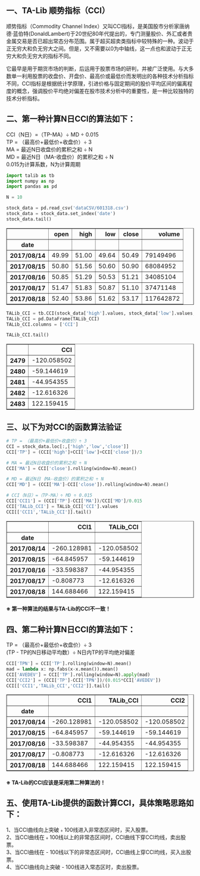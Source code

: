 
## 一、TA-Lib 顺势指标（CCI）

顺势指标（Commodity Channel Index）又叫CCI指标，是美国股市分析家唐纳德·蓝伯特(DonaldLambert)于20世纪80年代提出的，专门测量股价、外汇或者贵金属交易是否已超出常态分布范围。属于超买超卖类指标中较特殊的一种。波动于正无穷大和负无穷大之间。但是，又不需要以0为中轴线，这一点也和波动于正无穷大和负无穷大的指标不同。

它最早是用于期货市场的判断，后运用于股票市场的研判，并被广泛使用。与大多数单一利用股票的收盘价、开盘价、最高价或最低价而发明出的各种技术分析指标不同，CCI指标是根据统计学原理，引进价格与固定期间的股价平均区间的偏离程度的概念，强调股价平均绝对偏差在股市技术分析中的重要性，是一种比较独特的技术分析指标。

## 二、第一种计算N日CCI的算法如下：
CCI（N日）=（TP-MA）÷ MD ÷ 0.015 <br>
TP = （最高价+最低价+收盘价）÷ 3 <br>
MA = 最近N日收盘价的累积之和 ÷ N <br>
MD = 最近N日（MA-收盘价）的累积之和 ÷ N <br>
0.015为计算系数，N为计算周期


```python
import talib as tb
import numpy as np
import pandas as pd
```


```python
N = 10
```


```python
stock_data = pd.read_csv('dataCSV/601318.csv')
stock_data = stock_data.set_index('date')
stock_data.tail()
```




<div>

<table border="1" class="dataframe">
  <thead>
    <tr style="text-align: right;">
      <th></th>
      <th>open</th>
      <th>high</th>
      <th>low</th>
      <th>close</th>
      <th>volume</th>
    </tr>
    <tr>
      <th>date</th>
      <th></th>
      <th></th>
      <th></th>
      <th></th>
      <th></th>
    </tr>
  </thead>
  <tbody>
    <tr>
      <th>2017/08/14</th>
      <td>49.99</td>
      <td>51.00</td>
      <td>49.64</td>
      <td>50.49</td>
      <td>79149496</td>
    </tr>
    <tr>
      <th>2017/08/15</th>
      <td>50.80</td>
      <td>51.56</td>
      <td>50.60</td>
      <td>50.90</td>
      <td>68084952</td>
    </tr>
    <tr>
      <th>2017/08/16</th>
      <td>50.85</td>
      <td>51.29</td>
      <td>50.53</td>
      <td>51.21</td>
      <td>34085104</td>
    </tr>
    <tr>
      <th>2017/08/17</th>
      <td>51.47</td>
      <td>51.83</td>
      <td>50.87</td>
      <td>51.10</td>
      <td>37471148</td>
    </tr>
    <tr>
      <th>2017/08/18</th>
      <td>52.40</td>
      <td>53.86</td>
      <td>51.62</td>
      <td>53.17</td>
      <td>117642872</td>
    </tr>
  </tbody>
</table>
</div>




```python
TALib_CCI = tb.CCI(stock_data['high'].values, stock_data['low'].values, stock_data['close'].values, timeperiod=N)
TALib_CCI = pd.DataFrame(TALib_CCI)
TALib_CCI.columns = ['CCI']
```


```python
TALib_CCI.tail()
```




<div>
<style>
    .dataframe thead tr:only-child th {
        text-align: right;
    }

    .dataframe thead th {
        text-align: left;
    }

    .dataframe tbody tr th {
        vertical-align: top;
    }
</style>
<table border="1" class="dataframe">
  <thead>
    <tr style="text-align: right;">
      <th></th>
      <th>CCI</th>
    </tr>
  </thead>
  <tbody>
    <tr>
      <th>2479</th>
      <td>-120.058502</td>
    </tr>
    <tr>
      <th>2480</th>
      <td>-59.144619</td>
    </tr>
    <tr>
      <th>2481</th>
      <td>-44.954355</td>
    </tr>
    <tr>
      <th>2482</th>
      <td>-12.616326</td>
    </tr>
    <tr>
      <th>2483</th>
      <td>122.159415</td>
    </tr>
  </tbody>
</table>
</div>



## 三、以下为对CCI的函数算法验证


```python
# TP = （最高价+最低价+收盘价）÷ 3
CCI = stock_data.loc[:,['high','low','close']]
CCI['TP'] = (CCI['high']+CCI['low']+CCI['close'])/3
```


```python
# MA = 最近N日收盘价的累积之和 ÷ N
CCI['MA'] = CCI['close'].rolling(window=N).mean()
```


```python
# MD = 最近N日（MA-收盘价）的累积之和 ÷ N 
CCI['MD'] = (CCI['MA']-CCI['close']).rolling(window=N).mean()
```


```python
# CCI（N日）=（TP-MA）÷ MD ÷ 0.015 
CCI['CCI1'] = (CCI['TP']-CCI['MA'])/CCI['MD']/0.015
CCI['TALib_CCI'] = TALib_CCI['CCI'].values
CCI[['CCI1','TALib_CCI']].tail()
```




<div>
<style>
    .dataframe thead tr:only-child th {
        text-align: right;
    }

    .dataframe thead th {
        text-align: left;
    }

    .dataframe tbody tr th {
        vertical-align: top;
    }
</style>
<table border="1" class="dataframe">
  <thead>
    <tr style="text-align: right;">
      <th></th>
      <th>CCI1</th>
      <th>TALib_CCI</th>
    </tr>
    <tr>
      <th>date</th>
      <th></th>
      <th></th>
    </tr>
  </thead>
  <tbody>
    <tr>
      <th>2017/08/14</th>
      <td>-260.128981</td>
      <td>-120.058502</td>
    </tr>
    <tr>
      <th>2017/08/15</th>
      <td>-64.845957</td>
      <td>-59.144619</td>
    </tr>
    <tr>
      <th>2017/08/16</th>
      <td>-33.598387</td>
      <td>-44.954355</td>
    </tr>
    <tr>
      <th>2017/08/17</th>
      <td>-0.808773</td>
      <td>-12.616326</td>
    </tr>
    <tr>
      <th>2017/08/18</th>
      <td>144.688466</td>
      <td>122.159415</td>
    </tr>
  </tbody>
</table>
</div>



#### ※ 第一种算法的结果与TA-Lib的CCI不一致！

## 四、第二种计算N日CCI的算法如下：

TP = （最高价+最低价+收盘价）÷ 3 <br>
(TP - TP的N日移动平均数）÷ N日内TP的平均绝对偏差


```python
CCI['TPN'] = CCI['TP'].rolling(window=N).mean()
mad = lambda x: np.fabs(x-x.mean()).mean()
CCI['AVEDEV'] = CCI['TP'].rolling(window=N).apply(mad)
CCI['CCI2'] = (CCI['TP']-CCI['TPN'])/(0.015*CCI['AVEDEV'])
CCI[['CCI1','TALib_CCI','CCI2']].tail()
```




<div>
<style>
    .dataframe thead tr:only-child th {
        text-align: right;
    }

    .dataframe thead th {
        text-align: left;
    }

    .dataframe tbody tr th {
        vertical-align: top;
    }
</style>
<table border="1" class="dataframe">
  <thead>
    <tr style="text-align: right;">
      <th></th>
      <th>CCI1</th>
      <th>TALib_CCI</th>
      <th>CCI2</th>
    </tr>
    <tr>
      <th>date</th>
      <th></th>
      <th></th>
      <th></th>
    </tr>
  </thead>
  <tbody>
    <tr>
      <th>2017/08/14</th>
      <td>-260.128981</td>
      <td>-120.058502</td>
      <td>-120.058502</td>
    </tr>
    <tr>
      <th>2017/08/15</th>
      <td>-64.845957</td>
      <td>-59.144619</td>
      <td>-59.144619</td>
    </tr>
    <tr>
      <th>2017/08/16</th>
      <td>-33.598387</td>
      <td>-44.954355</td>
      <td>-44.954355</td>
    </tr>
    <tr>
      <th>2017/08/17</th>
      <td>-0.808773</td>
      <td>-12.616326</td>
      <td>-12.616326</td>
    </tr>
    <tr>
      <th>2017/08/18</th>
      <td>144.688466</td>
      <td>122.159415</td>
      <td>122.159415</td>
    </tr>
  </tbody>
</table>
</div>



#### ※ TA-Lib的CCI应该是采用第二种算法的！

## 五、使用TA-Lib提供的函数计算CCI，具体策略思路如下：

1、当CCI曲线向上突破﹢100线进入非常态区间时，买入股票。 <br>
2、当CCI曲线在﹢100线以上的非常态区间时，CCI曲线下穿CCI均线，卖出股票。 <br>
3、当CCI曲线在 - 100线以下的非常态区间时，CCI曲线上穿CCI均线，买入出股票。 <br>
4、当CCI曲线向上突破 - 100线进入常态区时，卖出股票。
